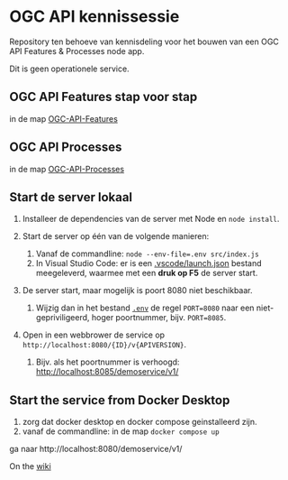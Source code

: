 # OGC API kennissessie

Repository ten behoeve van kennisdeling voor het bouwen van een OGC API Features & Processes node app.

Dit is geen operationele service.

## OGC API Features stap voor stap

in de map [OGC-API-Features](./OGC-API-Features/)

## OGC API Processes

in de map [OGC-API-Processes](./OGC-API-Processes/)

## Start de server lokaal

1. Installeer de dependencies van de server met Node en `node install`.
2. Start de server op één van de volgende manieren:

   1. Vanaf de commandline: `node --env-file=.env src/index.js`
   2. In Visual Studio Code: er is een [.vscode/launch.json](.vscode/launch.json) bestand meegeleverd, waarmee met een **druk op F5** de server start.

3. De server start, maar mogelijk is poort 8080 niet beschikbaar.
   1. Wijzig dan in het bestand [`.env`](.env) de regel `PORT=8080` naar een niet-gepriviligeerd, hoger poortnummer, bijv. `PORT=8085`.

4. Open in een webbrower de service op `http://localhost:8080/{ID}/v{APIVERSION}`.
   1. Bijv. als het poortnummer is verhoogd: [http://localhost:8085/demoservice/v1/](http://localhost:8085/demoservice/v1/)

## Start the service from Docker Desktop

1. zorg dat docker desktop en docker compose geinstalleerd zijn.
2. vanaf de commandline: in de map `docker compose up`

ga naar http://localhost:8080/demoservice/v1/


On the [wiki](https://github.com/Geonovum/ogc-api-kennissessie/wiki/Starting-the-service-on-Docker-Desktop)

